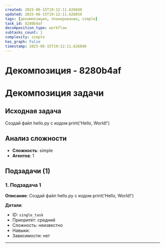 ```yaml
---
created: 2025-06-15T19:12:11.626848
updated: 2025-06-15T19:12:11.626856
tags: [декомпозиция, планирование, simple]
task_id: 8280b4af
decomposition_type: workflow
subtasks_count: 1
complexity: simple
has_graph: False
timestamp: 2025-06-15T19:12:11.626840
---
```


# Декомпозиция - 8280b4af

# Декомпозиция задачи

## Исходная задача
Создай файл hello.py с кодом print('Hello, World!')

## Анализ сложности
- **Сложность**: simple
- **Агентов**: 1

## Подзадачи (1)

### 1. Подзадача 1

**Описание**: Создай файл hello.py с кодом print('Hello, World!')

**Детали**:
- ID: `single_task`
- Приоритет: средний
- Сложность: неизвестно
- Навыки: 
- Зависимости: нет

---

